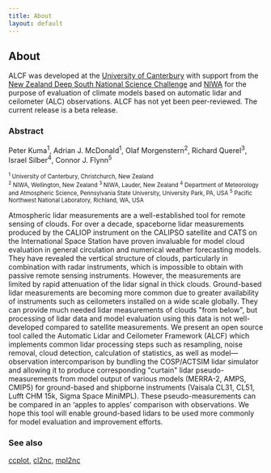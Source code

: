 ```yaml
---
title: About
layout: default
---
```


## About

ALCF was developed at the <a href="https://www.canterbury.ac.nz">University of Canterbury</a>
with support from the <a href="https://www.deepsouthchallenge.co.nz">New Zealand Deep South National Science Challenge</a> and <a href="https://www.niwa.co.nz/">NIWA</a> for the purpose of evaluation of climate models based on automatic lidar and ceilometer (ALC) observations. ALCF has not yet been peer-reviewed. The current release
is a beta release.

### Abstract

Peter Kuma<sup>1</sup>, Adrian J. McDonald<sup>1</sup>, Olaf Morgenstern<sup>2</sup>, Richard Querel<sup>3</sup>, Israel Silber<sup>4</sup>, Connor J. Flynn<sup>5</sup>

<p style="font-size: 80%">
<sup>1</sup> University of Canterbury, Christchurch, New Zealand<br>
<sup>2</sup> NIWA, Wellington, New Zealand
<sup>3</sup> NIWA, Lauder, New Zealand
<sup>4</sup> Department of Meteorology and Atmospheric Science, Pennsylvania State University, University Park, PA, USA
<sup>5</sup> Pacific Northwest National Laboratory, Richland, WA, USA
</p>

Atmospheric lidar measurements are a well-established tool for remote sensing of clouds. For over a decade, spaceborne lidar measurements produced by the CALIOP instrument on the CALIPSO satellite and CATS on the International Space Station have proven invaluable for model cloud evaluation in general circulation and numerical weather forecasting models. They have revealed the vertical structure of clouds, particularly in combination with radar instruments, which is impossible to obtain with passive remote sensing instruments. However, the measurements are limited by rapid attenuation of the lidar signal in thick clouds. Ground-based lidar measurements are becoming more common due to greater availability of instruments such as ceilometers installed on a wide scale globally. They can provide much needed lidar measurements of clouds "from below", but processing of lidar data and model evaluation using this data is not well-developed compared to satellite measurements. We present an open source tool called the Automatic Lidar and Ceilometer Framework (ALCF) which implements common lidar processing steps such as resampling, noise removal, cloud detection, calculation of statistics, as well as model—observation intercomparison by bundling the COSP/ACTSIM lidar simulator and allowing it to produce corresponding "curtain" lidar pseudo-measurements from model output of various models (MERRA-2, AMPS, CMIP5) for ground-based and shipborne instruments (Vaisala CL31, CL51, Lufft CHM 15k, Sigma Space MiniMPL). These pseudo-measurements can be compared in an ‘apples to apples’ comparison with observations. We hope this tool will enable ground-based lidars to be used more commonly for model evaluation and improvement efforts.

### See also

[ccplot](https://ccplot.org),
[cl2nc](https://github.com/peterkuma/cl2nc),
[mpl2nc](https://github.com/peterkuma/mpl2nc)
